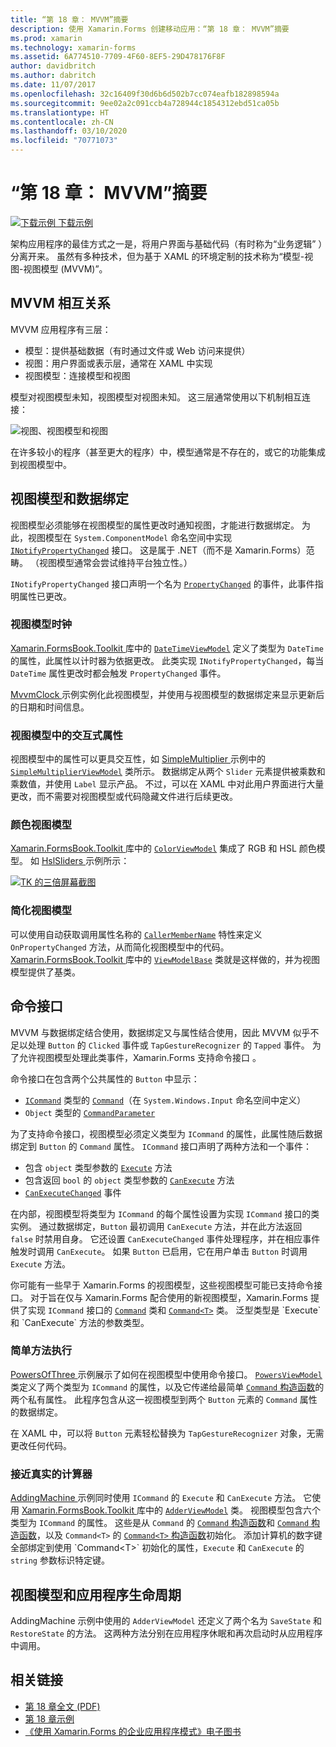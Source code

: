 ```yaml
---
title: “第 18 章： MVVM”摘要
description: 使用 Xamarin.Forms 创建移动应用：“第 18 章： MVVM”摘要
ms.prod: xamarin
ms.technology: xamarin-forms
ms.assetid: 6A774510-7709-4F60-8EF5-29D478176F8F
author: davidbritch
ms.author: dabritch
ms.date: 11/07/2017
ms.openlocfilehash: 32c16409f30d6b6d502b7cc074eafb182898594a
ms.sourcegitcommit: 9ee02a2c091ccb4a728944c1854312ebd51ca05b
ms.translationtype: HT
ms.contentlocale: zh-CN
ms.lasthandoff: 03/10/2020
ms.locfileid: "70771073"
---
```

# <a name="summary-of-chapter-18-mvvm"></a>“第 18 章： MVVM”摘要

[![下载示例](~/media/shared/download.png) 下载示例](https://github.com/xamarin/xamarin-forms-book-samples/tree/master/Chapter18)

架构应用程序的最佳方式之一是，将用户界面与基础代码（有时称为“业务逻辑”  ）分离开来。 虽然有多种技术，但为基于 XAML 的环境定制的技术称为“模型-视图-视图模型 (MVVM)”。

## <a name="mvvm-interrelationships"></a>MVVM 相互关系

MVVM 应用程序有三层：

- 模型：提供基础数据（有时通过文件或 Web 访问来提供）
- 视图：用户界面或表示层，通常在 XAML 中实现
- 视图模型：连接模型和视图

模型对视图模型未知，视图模型对视图未知。 这三层通常使用以下机制相互连接：

![视图、视图模型和视图](images/ch18fg03.png "MVVM")

在许多较小的程序（甚至更大的程序）中，模型通常是不存在的，或它的功能集成到视图模型中。

## <a name="viewmodels-and-data-binding"></a>视图模型和数据绑定

视图模型必须能够在视图模型的属性更改时通知视图，才能进行数据绑定。 为此，视图模型在 `System.ComponentModel` 命名空间中实现 [`INotifyPropertyChanged`](xref:System.ComponentModel.INotifyPropertyChanged) 接口。 这是属于 .NET（而不是 Xamarin.Forms）范畴。 （视图模型通常会尝试维持平台独立性。）

`INotifyPropertyChanged` 接口声明一个名为 [`PropertyChanged`](xref:System.ComponentModel.INotifyPropertyChanged) 的事件，此事件指明属性已更改。

### <a name="a-viewmodel-clock"></a>视图模型时钟

[Xamarin.FormsBook.Toolkit  ](https://github.com/xamarin/xamarin-forms-book-samples/tree/master/Libraries/Xamarin.FormsBook.Toolkit/Xamarin.FormsBook.Toolkit) 库中的 [`DateTimeViewModel`](https://github.com/xamarin/xamarin-forms-book-samples/blob/master/Libraries/Xamarin.FormsBook.Toolkit/Xamarin.FormsBook.Toolkit/DateTimeViewModel.cs) 定义了类型为 `DateTime` 的属性，此属性以计时器为依据更改。 此类实现 `INotifyPropertyChanged`，每当 `DateTime` 属性更改时都会触发 `PropertyChanged` 事件。

[MvvmClock  ](https://github.com/xamarin/xamarin-forms-book-samples/tree/master/Chapter18/MvvmClock) 示例实例化此视图模型，并使用与视图模型的数据绑定来显示更新后的日期和时间信息。

### <a name="interactive-properties-in-a-viewmodel"></a>视图模型中的交互式属性

视图模型中的属性可以更具交互性，如 [SimpleMultiplier  ](https://github.com/xamarin/xamarin-forms-book-samples/tree/master/Chapter18/SimpleMultiplier) 示例中的 [`SimpleMultiplierViewModel`](https://github.com/xamarin/xamarin-forms-book-samples/blob/master/Chapter18/SimpleMultiplier/SimpleMultiplier/SimpleMultiplier/SimpleMultiplierViewModel.cs) 类所示。 数据绑定从两个 `Slider` 元素提供被乘数和乘数值，并使用 `Label` 显示产品。 不过，可以在 XAML 中对此用户界面进行大量更改，而不需要对视图模型或代码隐藏文件进行后续更改。

### <a name="a-color-viewmodel"></a>颜色视图模型

[Xamarin.FormsBook.Toolkit  ](https://github.com/xamarin/xamarin-forms-book-samples/tree/master/Libraries/Xamarin.FormsBook.Toolkit/Xamarin.FormsBook.Toolkit) 库中的 [`ColorViewModel`](https://github.com/xamarin/xamarin-forms-book-samples/blob/master/Libraries/Xamarin.FormsBook.Toolkit/Xamarin.FormsBook.Toolkit/ColorViewModel.cs) 集成了 RGB 和 HSL 颜色模型。 如 [HslSliders  ](https://github.com/xamarin/xamarin-forms-book-samples/tree/master/Chapter18/HslSliders) 示例所示：

[![TK 的三倍屏幕截图](images/ch18fg08-small.png "HSL 颜色模型")](images/ch18fg08-large.png#lightbox "HSL 颜色模型")

### <a name="streamlining-the-viewmodel"></a>简化视图模型

可以使用自动获取调用属性名称的 [`CallerMemberName`](xref:System.Runtime.CompilerServices.CallerMemberNameAttribute) 特性来定义 `OnPropertyChanged` 方法，从而简化视图模型中的代码。 [Xamarin.FormsBook.Toolkit  ](https://github.com/xamarin/xamarin-forms-book-samples/tree/master/Libraries/Xamarin.FormsBook.Toolkit/Xamarin.FormsBook.Toolkit) 库中的 [`ViewModelBase`](https://github.com/xamarin/xamarin-forms-book-samples/blob/master/Libraries/Xamarin.FormsBook.Toolkit/Xamarin.FormsBook.Toolkit/ViewModelBase.cs) 类就是这样做的，并为视图模型提供了基类。

## <a name="the-command-interface"></a>命令接口

MVVM 与数据绑定结合使用，数据绑定又与属性结合使用，因此 MVVM 似乎不足以处理 `Button` 的 `Clicked` 事件或 `TapGestureRecognizer` 的 `Tapped` 事件。 为了允许视图模型处理此类事件，Xamarin.Forms 支持命令接口  。

命令接口在包含两个公共属性的 `Button` 中显示：

- [`ICommand`](xref:System.Windows.Input.ICommand) 类型的 [`Command`](xref:Xamarin.Forms.Button.Command)（在 `System.Windows.Input` 命名空间中定义）
- `Object` 类型的 [`CommandParameter`](xref:Xamarin.Forms.Button.CommandParameter)

为了支持命令接口，视图模型必须定义类型为 `ICommand` 的属性，此属性随后数据绑定到 `Button` 的 `Command` 属性。 `ICommand` 接口声明了两种方法和一个事件：

- 包含 `object` 类型参数的 [`Execute`](xref:System.Windows.Input.ICommand.Execute(System.Object)) 方法
- 包含返回 `bool` 的 `object` 类型参数的 [`CanExecute`](xref:System.Windows.Input.ICommand.CanExecute(System.Object)) 方法
- [`CanExecuteChanged`](xref:System.Windows.Input.ICommand.CanExecuteChanged) 事件

在内部，视图模型将类型为 `ICommand` 的每个属性设置为实现 `ICommand` 接口的类实例。 通过数据绑定，`Button` 最初调用 `CanExecute` 方法，并在此方法返回 `false` 时禁用自身。 它还设置 `CanExecuteChanged` 事件处理程序，并在相应事件触发时调用 `CanExecute`。 如果 `Button` 已启用，它在用户单击 `Button` 时调用 `Execute` 方法。

你可能有一些早于 Xamarin.Forms 的视图模型，这些视图模型可能已支持命令接口。 对于旨在仅与 Xamarin.Forms 配合使用的新视图模型，Xamarin.Forms 提供了实现 `ICommand` 接口的 [`Command`](xref:Xamarin.Forms.Command) 类和 [`Command<T>`](xref:Xamarin.Forms.Command`1) 类。 泛型类型是 `Execute` 和 `CanExecute` 方法的参数类型。

### <a name="simple-method-executions"></a>简单方法执行

[PowersOfThree  ](https://github.com/xamarin/xamarin-forms-book-samples/tree/master/Chapter18/PowersOfThree) 示例展示了如何在视图模型中使用命令接口。 [`PowersViewModel`](https://github.com/xamarin/xamarin-forms-book-samples/blob/master/Chapter18/PowersOfThree/PowersOfThree/PowersOfThree/PowersViewModel.cs) 类定义了两个类型为 `ICommand` 的属性，以及它传递给最简单 [`Command` 构造函数](xref:Xamarin.Forms.Command.%23ctor(System.Action))的两个私有属性。 此程序包含从这一视图模型到两个 `Button` 元素的 `Command` 属性的数据绑定。

在 XAML 中，可以将 `Button` 元素轻松替换为 `TapGestureRecognizer` 对象，无需更改任何代码。

### <a name="a-calculator-almost"></a>接近真实的计算器

[AddingMachine  ](https://github.com/xamarin/xamarin-forms-book-samples/tree/master/Chapter18/AddingMachine) 示例同时使用 `ICommand` 的 `Execute` 和 `CanExecute` 方法。 它使用 [Xamarin.FormsBook.Toolkit  ](https://github.com/xamarin/xamarin-forms-book-samples/blob/master/Libraries/Xamarin.FormsBook.Toolkit/Xamarin.FormsBook.Toolkit/AdderViewModel.cs) 库中的 [`AdderViewModel`](https://github.com/xamarin/xamarin-forms-book-samples/blob/master/Libraries/Xamarin.FormsBook.Toolkit/Xamarin.FormsBook.Toolkit/AdderViewModel.cs) 类。 视图模型包含六个类型为 `ICommand` 的属性。 这些是从 `Command` 的 [`Command` 构造函数](xref:Xamarin.Forms.Command.%23ctor(System.Action))和 [`Command` 构造函数](xref:Xamarin.Forms.Command.%23ctor(System.Action,System.Func{System.Boolean}))，以及 `Command<T>` 的 [`Command<T>` 构造函数](https://docs.microsoft.com/dotnet/api/xamarin.forms.command.-ctor?view=xamarin-forms#Xamarin_Forms_Command__ctor_System_Action_System_Object__System_Func_System_Object_System_Boolean__)初始化。 添加计算机的数字键全部绑定到使用 `Command<T>` 初始化的属性，`Execute` 和 `CanExecute` 的 `string` 参数标识特定键。

## <a name="viewmodels-and-the-application-lifecycle"></a>视图模型和应用程序生命周期

AddingMachine  示例中使用的 `AdderViewModel` 还定义了两个名为 `SaveState` 和 `RestoreState` 的方法。 这两种方法分别在应用程序休眠和再次启动时从应用程序中调用。

## <a name="related-links"></a>相关链接

- [第 18 章全文 (PDF)](https://download.xamarin.com/developer/xamarin-forms-book/XamarinFormsBook-Ch18-Apr2016.pdf)
- [第 18 章示例](https://github.com/xamarin/xamarin-forms-book-samples/tree/master/Chapter18)
- [《使用 Xamarin.Forms 的企业应用程序模式》电子图书](~/xamarin-forms/enterprise-application-patterns/index.md)
